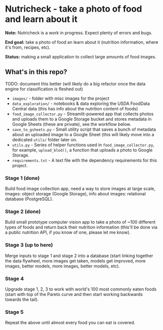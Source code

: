 # Nutricheck - take a photo of food and learn about it

**Note:** Nutricheck is a work in progress. Expect plenty of errors and bugs.




**End goal:** take a photo of food an learn about it (nutrition information, where it's from, recipes, etc).

**Status:** making a small application to collect large amounts of food images.

## What's in this repo?
TODO: document this better (will likely do a big refactor once the data engine for classification is fleshed out)

* `images/` - folder with misc images for the project
* `data_exploration/` - notebooks & data exploring the USDA FoodData Central data (this has info about the nutrition content of foods)
* `food_image_collector.py` - Streamlit-powered app that collects photos and uploads them to a Google Storage bucket and stores metadata in Google Sheets (these are private), see the workflow below.
* `save_to_gsheets.py` - Small utility script that saves a bunch of metadata about an uploaded image to a Google Sheet (this will likely move into a dedicated `utils/` folder later on.
* `utils.py` - Series of helper functions used in `food_image_collector.py`, for example, `upload_blod()`, a function that uploads a photo to Google Storage.
* `requirements.txt` - A text file with the dependency requirements for this project.



### Stage 1 (done)

Build food image collection app, need a way to store images at large scale, images: object storage (Google Storage), info about images: relational database (PostgreSQL).

### Stage 2 (done)

Build small prototype computer vision app to take a photo of ~100 different types of foods and return back their nutrition information (this'll be done via a public nutrition API, if you know of one, please let me know).

### Stage 3 (up to here)

Merge inputs to stage 1 and stage 2 into a database (start linking together the data flywheel, more images get taken, models get improved, more images, better models, more images, better models, etc).

### Stage 4

Upgrade stage 1, 2, 3 to work with world's 100 most commonly eaten foods (start with top of the Pareto curve and then start working backwards towards the tail).

### Stage 5

Repeat the above until almost every food you can eat is covered.
